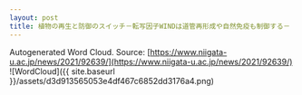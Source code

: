 ```yaml
---
layout: post
title: 植物の再生と防御のスイッチ－転写因子WINDは道管再形成や自然免疫も制御する－
---
```

Autogenerated Word Cloud.
Source\: [https://www.niigata-u.ac.jp/news/2021/92639/](https://www.niigata-u.ac.jp/news/2021/92639/)
![WordCloud]({{ site.baseurl }}/assets/d3d913565053e4df467c6852dd3176a4.png)